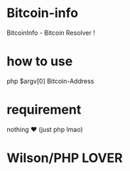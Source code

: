 # Bitcoin-info
BitcoinInfo - Bitcoin Resolver !
# how to use 
php $argv[0] Bitcoin-Address
# requirement
nothing ♥ (just php lmao)
# Wilson/PHP LOVER
